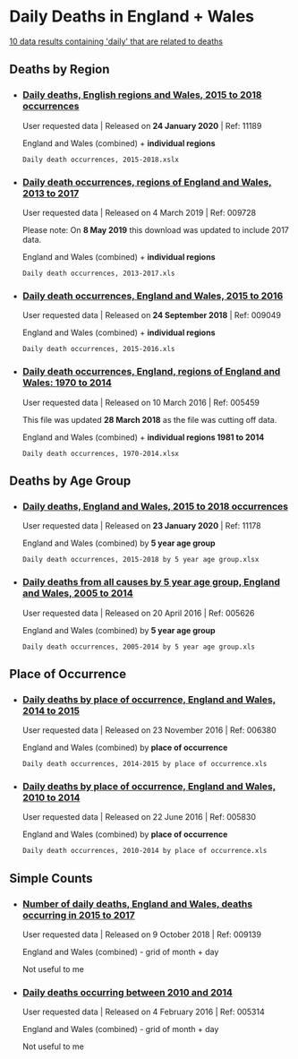 # Daily Deaths in England + Wales

[10 data results containing 'daily' that are related to deaths](https://www.ons.gov.uk/peoplepopulationandcommunity/birthsdeathsandmarriages/deaths/datalist?sortBy=release_date&query=daily&fromDateDay=&fromDateMonth=&fromDateYear=&toDateDay=&toDateMonth=&toDateYear=&size=10)




## Deaths by Region

- ### [**Daily** deaths, English regions and Wales, 2015 to 2018 occurrences](https://www.ons.gov.uk/redir/eyJhbGciOiJIUzI1NiJ9.eyJpbmRleCI6MSwicGFnZVNpemUiOjEwLCJ0ZXJtIjoiZGFpbHkiLCJwYWdlIjoxLCJ1cmkiOiIvcGVvcGxlcG9wdWxhdGlvbmFuZGNvbW11bml0eS9iaXJ0aHNkZWF0aHNhbmRtYXJyaWFnZXMvZGVhdGhzL2FkaG9jcy8xMTE4OWRhaWx5ZGVhdGhzZW5nbGlzaHJlZ2lvbnNhbmR3YWxlczIwMTV0bzIwMThvY2N1cnJlbmNlcyIsImxpc3RUeXBlIjoiZGF0YWxpc3QifQ.WuOkTV2mLtBVk33j2Saqpat_nrZdcPBbBVb7Gpr5sNI)

  User requested data | Released on **24 January 2020** | Ref: 11189

  England and Wales (combined) + **individual regions**

  `Daily death occurrences, 2015-2018.xslx`



- ### [**Daily** death occurrences, regions of England and Wales, 2013 to 2017](https://www.ons.gov.uk/redir/eyJhbGciOiJIUzI1NiJ9.eyJpbmRleCI6MywicGFnZVNpemUiOjEwLCJ0ZXJtIjoiZGFpbHkiLCJwYWdlIjoxLCJ1cmkiOiIvcGVvcGxlcG9wdWxhdGlvbmFuZGNvbW11bml0eS9iaXJ0aHNkZWF0aHNhbmRtYXJyaWFnZXMvZGVhdGhzL2FkaG9jcy8wMDk3MjhkYWlseWRlYXRob2NjdXJyZW5jZXNyZWdpb25zb2ZlbmdsYW5kYW5kd2FsZXMyMDEzdG8yMDE2IiwibGlzdFR5cGUiOiJkYXRhbGlzdCJ9.HTPECUc3R7KoG_ZgiUWwgcyxNHYLgge2vVNWJD2h65c)

  User requested data | Released on 4 March 2019 | Ref: 009728

  Please note: On **8 May 2019** this download was updated to include 2017 data.

  England and Wales (combined)  + **individual regions**

  `Daily death occurrences, 2013-2017.xls`



- ### [**Daily** death occurrences, England and Wales, 2015 to 2016](https://www.ons.gov.uk/redir/eyJhbGciOiJIUzI1NiJ9.eyJpbmRleCI6NSwicGFnZVNpemUiOjEwLCJ0ZXJtIjoiZGFpbHkiLCJwYWdlIjoxLCJ1cmkiOiIvcGVvcGxlcG9wdWxhdGlvbmFuZGNvbW11bml0eS9iaXJ0aHNkZWF0aHNhbmRtYXJyaWFnZXMvZGVhdGhzL2FkaG9jcy8wMDkwNDlkYWlseWRlYXRob2NjdXJyZW5jZXNlbmdsYW5kYW5kd2FsZXMyMDE1dG8yMDE2IiwibGlzdFR5cGUiOiJkYXRhbGlzdCJ9.jC9e9PryBxidOlx3_PeKy2dhv0iqB_jPejYPFKvfOBk)

  User requested data | Released on **24 September 2018** | Ref: 009049

  England and Wales (combined)  + **individual regions**

  `Daily death occurrences, 2015-2016.xls`



- ### [**Daily** death occurrences, England, regions of England and Wales: 1970 to 2014](https://www.ons.gov.uk/redir/eyJhbGciOiJIUzI1NiJ9.eyJpbmRleCI6OSwicGFnZVNpemUiOjEwLCJ0ZXJtIjoiZGFpbHkiLCJwYWdlIjoxLCJ1cmkiOiIvcGVvcGxlcG9wdWxhdGlvbmFuZGNvbW11bml0eS9iaXJ0aHNkZWF0aHNhbmRtYXJyaWFnZXMvZGVhdGhzL2FkaG9jcy8wMDU0NTlkYWlseWRlYXRob2NjdXJyZW5jZXNlbmdsYW5kcmVnaW9uc29mZW5nbGFuZGFuZHdhbGVzMTk3MHRvMjAxNCIsImxpc3RUeXBlIjoiZGF0YWxpc3QifQ.mnWlZXFTzvCGAhOBsIiSTCGM6GReevX6Sz5wVnmafSk)

  User requested data | Released on 10 March 2016 | Ref: 005459

  This file was updated **28 March 2018** as the file was cutting off data.

  England and Wales (combined)  + **individual regions 1981 to 2014**

  `Daily death occurrences, 1970-2014.xlsx`



## Deaths by Age Group

- ### [**Daily** deaths, England and Wales, 2015 to 2018 occurrences](https://www.ons.gov.uk/redir/eyJhbGciOiJIUzI1NiJ9.eyJpbmRleCI6MiwicGFnZVNpemUiOjEwLCJ0ZXJtIjoiZGFpbHkiLCJwYWdlIjoxLCJ1cmkiOiIvcGVvcGxlcG9wdWxhdGlvbmFuZGNvbW11bml0eS9iaXJ0aHNkZWF0aHNhbmRtYXJyaWFnZXMvZGVhdGhzL2FkaG9jcy8xMTE3OGRhaWx5ZGVhdGhzZW5nbGFuZGFuZHdhbGVzMjAxNXRvMjAxOG9jY3VycmVuY2VzIiwibGlzdFR5cGUiOiJkYXRhbGlzdCJ9.Io7MNJG9spG4jIy-JoNPvCb8oAg-pbESz0nQLDLC4PE)

  User requested data | Released on **23 January 2020** | Ref: 11178

  England and Wales (combined) by **5 year age group**

  `Daily death occurrences, 2015-2018 by 5 year age group.xlsx`



- ### [**Daily** deaths from all causes by 5 year age group, England and Wales, 2005 to 2014](https://www.ons.gov.uk/redir/eyJhbGciOiJIUzI1NiJ9.eyJpbmRleCI6OCwicGFnZVNpemUiOjEwLCJ0ZXJtIjoiZGFpbHkiLCJwYWdlIjoxLCJ1cmkiOiIvcGVvcGxlcG9wdWxhdGlvbmFuZGNvbW11bml0eS9iaXJ0aHNkZWF0aHNhbmRtYXJyaWFnZXMvZGVhdGhzL2FkaG9jcy8wMDU2MjZkYWlseWRlYXRoc2Zyb21hbGxjYXVzZXNieTV5ZWFyYWdlZ3JvdXBlbmdsYW5kYW5kd2FsZXMyMDA1dG8yMDE0IiwibGlzdFR5cGUiOiJkYXRhbGlzdCJ9.OyshinYk2AR-yptXqz3bCrhyzCQ8y1oCITFyvuNCHVU)

  User requested data | Released on 20 April 2016 | Ref: 005626

  England and Wales (combined) by **5 year age group**

  `Daily death occurrences, 2005-2014 by 5 year age group.xls`



## Place of Occurrence

- ### [**Daily** deaths by place of occurrence, England and Wales, 2014 to 2015](https://www.ons.gov.uk/redir/eyJhbGciOiJIUzI1NiJ9.eyJpbmRleCI6NiwicGFnZVNpemUiOjEwLCJ0ZXJtIjoiZGFpbHkiLCJwYWdlIjoxLCJ1cmkiOiIvcGVvcGxlcG9wdWxhdGlvbmFuZGNvbW11bml0eS9iaXJ0aHNkZWF0aHNhbmRtYXJyaWFnZXMvZGVhdGhzL2FkaG9jcy8wMDYzODBkYWlseWRlYXRoc2J5cGxhY2VvZm9jY3VycmVuY2VlbmdsYW5kYW5kd2FsZXMyMDE0dG8yMDE1IiwibGlzdFR5cGUiOiJkYXRhbGlzdCJ9.3W_4W579kgkjbLzpl62jgT60KM2IBzUKgRj3qYJIyfw)

  User requested data | Released on 23 November 2016 | Ref: 006380

  England and Wales (combined) by **place of occurrence**

  `Daily death occurrences, 2014-2015 by place of occurrence.xls`



- ### [**Daily** deaths by place of occurrence, England and Wales, 2010 to 2014](https://www.ons.gov.uk/redir/eyJhbGciOiJIUzI1NiJ9.eyJpbmRleCI6NywicGFnZVNpemUiOjEwLCJ0ZXJtIjoiZGFpbHkiLCJwYWdlIjoxLCJ1cmkiOiIvcGVvcGxlcG9wdWxhdGlvbmFuZGNvbW11bml0eS9iaXJ0aHNkZWF0aHNhbmRtYXJyaWFnZXMvZGVhdGhzL2FkaG9jcy8wMDU4MzBkYWlseWRlYXRoc2J5cGxhY2VvZm9jY3VycmVuY2VlbmdsYW5kYW5kd2FsZXMyMDEwdG8yMDE0IiwibGlzdFR5cGUiOiJkYXRhbGlzdCJ9.TGCLA70Nn25SOIRZnXBxWW0cWseZVrOiB6d1pQI5Sdw)

  User requested data | Released on 22 June 2016 | Ref: 005830

  England and Wales (combined) by **place of occurrence**

  `Daily death occurrences, 2010-2014 by place of occurrence.xls`



## Simple Counts

- ### [Number of **daily** deaths, England and Wales, deaths occurring in 2015 to 2017](https://www.ons.gov.uk/redir/eyJhbGciOiJIUzI1NiJ9.eyJpbmRleCI6NCwicGFnZVNpemUiOjEwLCJ0ZXJtIjoiZGFpbHkiLCJwYWdlIjoxLCJ1cmkiOiIvcGVvcGxlcG9wdWxhdGlvbmFuZGNvbW11bml0eS9iaXJ0aHNkZWF0aHNhbmRtYXJyaWFnZXMvZGVhdGhzL2FkaG9jcy8wMDkxMzludW1iZXJvZmRhaWx5ZGVhdGhzZW5nbGFuZGFuZHdhbGVzZGVhdGhzb2NjdXJyaW5naW4yMDE1dG8yMDE3IiwibGlzdFR5cGUiOiJkYXRhbGlzdCJ9.4KVuEM9S_qIwL7nfutzgUrs2OkBZBcbwJxVLtFVBrM0)

  User requested data | Released on 9 October 2018 | Ref: 009139

  England and Wales (combined) - grid of month + day

  Not useful to me



- ### [**Daily** deaths occurring between 2010 and 2014](https://www.ons.gov.uk/redir/eyJhbGciOiJIUzI1NiJ9.eyJpbmRleCI6MTAsInBhZ2VTaXplIjoxMCwidGVybSI6ImRhaWx5IiwicGFnZSI6MSwidXJpIjoiL3Blb3BsZXBvcHVsYXRpb25hbmRjb21tdW5pdHkvYmlydGhzZGVhdGhzYW5kbWFycmlhZ2VzL2RlYXRocy9hZGhvY3MvMDA1MzE0ZGFpbHlkZWF0aHNvY2N1cnJpbmdiZXR3ZWVuMjAxMGFuZDIwMTQiLCJsaXN0VHlwZSI6ImRhdGFsaXN0In0.51Xx0MmTisweQ1hKpma3oyMsGSYA8K7Mix2dy5NXDLY)

  User requested data | Released on 4 February 2016 | Ref: 005314

  England and Wales (combined) - grid of month + day

  Not useful to me

